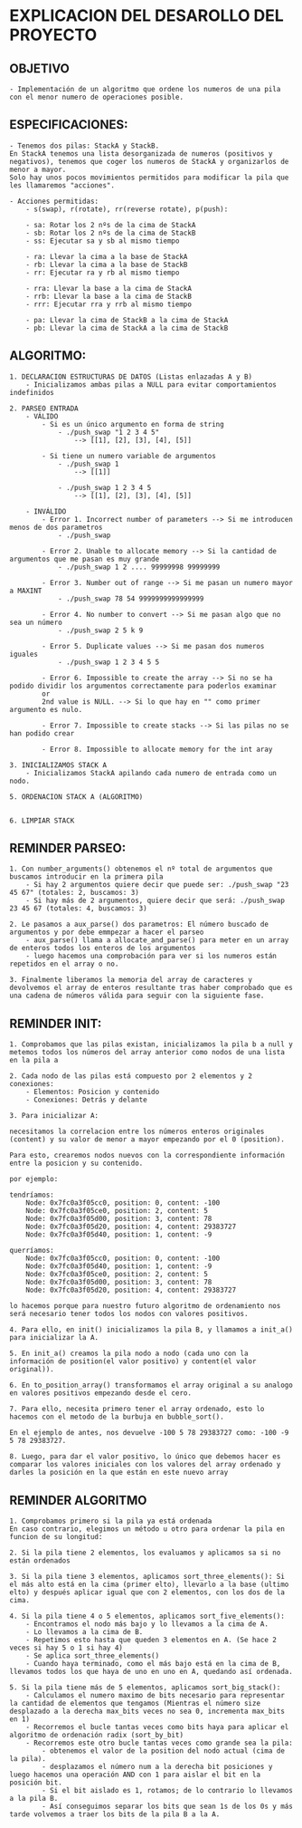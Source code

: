 # EXPLICACION DEL DESAROLLO DEL PROYECTO

##  OBJETIVO
    - Implementación de un algoritmo que ordene los numeros de una pila con el menor numero de operaciones posible.


## ESPECIFICACIONES:

    - Tenemos dos pilas: StackA y StackB.
    En StackA tenemos una lista desorganizada de numeros (positivos y negativos), tenemos que coger los numeros de StackA y organizarlos de menor a mayor.
    Solo hay unos pocos movimientos permitidos para modificar la pila que les llamaremos "acciones".
    
    - Acciones permitidas:
        - s(swap), r(rotate), rr(reverse rotate), p(push):

        - sa: Rotar los 2 nºs de la cima de StackA
        - sb: Rotar los 2 nºs de la cima de StackB
        - ss: Ejecutar sa y sb al mismo tiempo

        - ra: Llevar la cima a la base de StackA
        - rb: Llevar la cima a la base de StackB
        - rr: Ejecutar ra y rb al mismo tiempo

        - rra: Llevar la base a la cima de StackA
        - rrb: Llevar la base a la cima de StackB
        - rrr: Ejecutar rra y rrb al mismo tiempo

        - pa: Llevar la cima de StackB a la cima de StackA
        - pb: Llevar la cima de StackA a la cima de StackB


## ALGORITMO:
    1. DECLARACION ESTRUCTURAS DE DATOS (Listas enlazadas A y B)
        - Inicializamos ambas pilas a NULL para evitar comportamientos indefinidos

    2. PARSEO ENTRADA
        - VÁLIDO
            - Si es un único argumento en forma de string
                - ./push_swap "1 2 3 4 5"
                    --> [[1], [2], [3], [4], [5]]

            - Si tiene un numero variable de argumentos
                - ./push_swap 1
                    --> [[1]]

                - ./push_swap 1 2 3 4 5
                    --> [[1], [2], [3], [4], [5]]

        - INVÁLIDO
            - Error 1. Incorrect number of parameters --> Si me introducen menos de dos parametros
                - ./push_swap

            - Error 2. Unable to allocate memory --> Si la cantidad de argumentos que me pasan es muy grande
                - ./push_swap 1 2 .... 99999998 99999999
            
            - Error 3. Number out of range --> Si me pasan un numero mayor a MAXINT
                - ./push_swap 78 54 9999999999999999

            - Error 4. No number to convert --> Si me pasan algo que no sea un número
                - ./push_swap 2 5 k 9

            - Error 5. Duplicate values --> Si me pasan dos numeros iguales
                - ./push_swap 1 2 3 4 5 5

            - Error 6. Impossible to create the array --> Si no se ha podido dividir los argumentos correctamente para poderlos examinar
            or
            2nd value is NULL. --> Si lo que hay en "" como primer argumento es nulo.

            - Error 7. Impossible to create stacks --> Si las pilas no se han podido crear

            - Error 8. Impossible to allocate memory for the int aray

    3. INICIALIZAMOS STACK A
        - Inicializamos StackA apilando cada numero de entrada como un nodo.

    5. ORDENACION STACK A (ALGORITMO)


    6. LIMPIAR STACK


## REMINDER PARSEO:
    1. Con number_arguments() obtenemos el nº total de argumentos que buscamos introducir en la primera pila
        - Si hay 2 argumentos quiere decir que puede ser: ./push_swap "23 45 67" (totales: 2, buscamos: 3)
        - Si hay más de 2 argumentos, quiere decir que será: ./push_swap 23 45 67 (totales: 4, buscamos: 3)

    2. Le pasamos a aux_parse() dos parametros: El número buscado de argumentos y por debe emmpezar a hacer el parseo
        - aux_parse() llama a allocate_and_parse() para meter en un array de enteros todos los enteros de los argumentos
        - luego hacemos una comprobación para ver si los numeros están repetidos en el array o no.

    3. Finalmente liberamos la memoria del array de caracteres y devolvemos el array de enteros resultante tras haber comprobado que es una cadena de números válida para seguir con la siguiente fase.


## REMINDER INIT:
    1. Comprobamos que las pilas existan, inicializamos la pila b a null y metemos todos los números del array anterior como nodos de una lista en la pila a

    2. Cada nodo de las pilas está compuesto por 2 elementos y 2 conexiones:
        - Elementos: Posicion y contenido
        - Conexiones: Detrás y delante

    3. Para inicializar A:

    necesitamos la correlacion entre los números enteros originales (content) y su valor de menor a mayor empezando por el 0 (position).

    Para esto, crearemos nodos nuevos con la correspondiente información entre la posicion y su contenido.

    por ejemplo:

    tendríamos:
        Node: 0x7fc0a3f05cc0, position: 0, content: -100
        Node: 0x7fc0a3f05ce0, position: 2, content: 5
        Node: 0x7fc0a3f05d00, position: 3, content: 78
        Node: 0x7fc0a3f05d20, position: 4, content: 29383727
        Node: 0x7fc0a3f05d40, position: 1, content: -9

    querríamos:
        Node: 0x7fc0a3f05cc0, position: 0, content: -100
        Node: 0x7fc0a3f05d40, position: 1, content: -9
        Node: 0x7fc0a3f05ce0, position: 2, content: 5
        Node: 0x7fc0a3f05d00, position: 3, content: 78
        Node: 0x7fc0a3f05d20, position: 4, content: 29383727

    lo hacemos porque para nuestro futuro algoritmo de ordenamiento nos será necesario tener todos los nodos con valores positivos.

    4. Para ello, en init() inicializamos la pila B, y llamamos a init_a() para inicializar la A.

    5. En init_a() creamos la pila nodo a nodo (cada uno con la información de position(el valor positivo) y content(el valor original)).

    6. En to_position_array() transformamos el array original a su analogo en valores positivos empezando desde el cero.

    7. Para ello, necesita primero tener el array ordenado, esto lo hacemos con el metodo de la burbuja en bubble_sort().

    En el ejemplo de antes, nos devuelve -100 5 78 29383727 como: -100 -9 5 78 29383727.

    8. Luego, para dar el valor positivo, lo único que debemos hacer es comparar los valores iniciales con los valores del array ordenado y darles la posición en la que están en este nuevo array


## REMINDER ALGORITMO
    1. Comprobamos primero si la pila ya está ordenada
    En caso contrario, elegimos un método u otro para ordenar la pila en funcion de su longitud:

    2. Si la pila tiene 2 elementos, los evaluamos y aplicamos sa si no están ordenados

    3. Si la pila tiene 3 elementos, aplicamos sort_three_elements(): Si el más alto está en la cima (primer elto), llevarlo a la base (ultimo elto) y después aplicar igual que con 2 elementos, con los dos de la cima.

    4. Si la pila tiene 4 o 5 elementos, aplicamos sort_five_elements():
        - Encontramos el nodo más bajo y lo llevamos a la cima de A.
        - Lo llevamos a la cima de B.
        - Repetimos esto hasta que queden 3 elementos en A. (Se hace 2 veces si hay 5 o 1 si hay 4)
        - Se aplica sort_three_elements()
        - Cuando haya terminado, como el más bajo está en la cima de B, llevamos todos los que haya de uno en uno en A, quedando así ordenada.

    5. Si la pila tiene más de 5 elementos, aplicamos sort_big_stack():
        - Calculamos el numero maximo de bits necesario para representar la cantidad de elementos que tengamos (Mientras el número size desplazado a la derecha max_bits veces no sea 0, incrementa max_bits en 1)
        - Recorremos el bucle tantas veces como bits haya para aplicar el algoritmo de ordenación radix (sort_by_bit)
        - Recorremos este otro bucle tantas veces como grande sea la pila:
            - obtenemos el valor de la position del nodo actual (cima de la pila).
            - desplazamos el número num a la derecha bit posiciones y luego hacemos una operación AND con 1 para aislar el bit en la posición bit.
            - Si el bit aislado es 1, rotamos; de lo contrario lo llevamos a la pila B.
            - Así conseguimos separar los bits que sean 1s de los 0s y más tarde volvemos a traer los bits de la pila B a la A.
